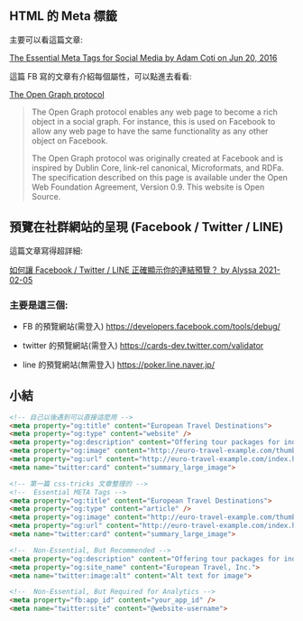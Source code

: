 

## HTML 的 Meta 標籤

主要可以看這篇文章:

[The Essential Meta Tags for Social Media by Adam Coti on Jun 20, 2016](https://css-tricks.com/essential-meta-tags-social-media/)


這篇 FB 寫的文章有介紹每個屬性，可以點進去看看:

[The Open Graph protocol](https://ogp.me/)
> The Open Graph protocol enables any web page to become a rich object in a social graph. For instance, this is used on Facebook to allow any web page to have the same functionality as any other object on Facebook.
> 
> The Open Graph protocol was originally created at Facebook and is inspired by Dublin Core, link-rel canonical, Microformats, and RDFa. The specification described on this page is available under the Open Web Foundation Agreement, Version 0.9. This website is Open Source.

## 預覽在社群網站的呈現 (Facebook / Twitter / LINE)

這篇文章寫得超詳細:

[如何讓 Facebook / Twitter / LINE 正確顯示你的連結預覽？ by Alyssa 2021-02-05](https://blog.alyssachan.space/wp-content/cache/all/update-link-preview-on-social-media/index.html#line)

### 主要是這三個:

- FB 的預覽網站(需登入)
https://developers.facebook.com/tools/debug/

- twitter 的預覽網站(需登入)
https://cards-dev.twitter.com/validator

- line 的預覽網站(無需登入)
https://poker.line.naver.jp/


## 小結

``` html
<!-- 自己以後遇到可以直接這麼用 -->
<meta property="og:title" content="European Travel Destinations">
<meta property="og:type" content="website" />
<meta property="og:description" content="Offering tour packages for individuals or groups.">
<meta property="og:image" content="http://euro-travel-example.com/thumbnail.jpg">
<meta property="og:url" content="http://euro-travel-example.com/index.htm">
<meta name="twitter:card" content="summary_large_image">

<!-- 第一篇 css-tricks 文章整理的 -->
<!--  Essential META Tags -->
<meta property="og:title" content="European Travel Destinations">
<meta property="og:type" content="article" />
<meta property="og:image" content="http://euro-travel-example.com/thumbnail.jpg">
<meta property="og:url" content="http://euro-travel-example.com/index.htm">
<meta name="twitter:card" content="summary_large_image">

<!--  Non-Essential, But Recommended -->
<meta property="og:description" content="Offering tour packages for individuals or groups.">
<meta property="og:site_name" content="European Travel, Inc.">
<meta name="twitter:image:alt" content="Alt text for image">

<!--  Non-Essential, But Required for Analytics -->
<meta property="fb:app_id" content="your_app_id" />
<meta name="twitter:site" content="@website-username">
```